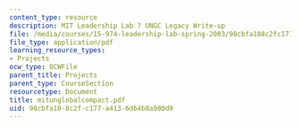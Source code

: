 ```yaml
---
content_type: resource
description: MIT Leadership Lab ? UNGC Legacy Write-up
file: /media/courses/15-974-leadership-lab-spring-2003/98cbfa108c2fc177a4136d64b8a980d9_mitunglobalcompact.pdf
file_type: application/pdf
learning_resource_types:
- Projects
ocw_type: OCWFile
parent_title: Projects
parent_type: CourseSection
resourcetype: Document
title: mitunglobalcompact.pdf
uid: 98cbfa10-8c2f-c177-a413-6d64b8a980d9
---
```

